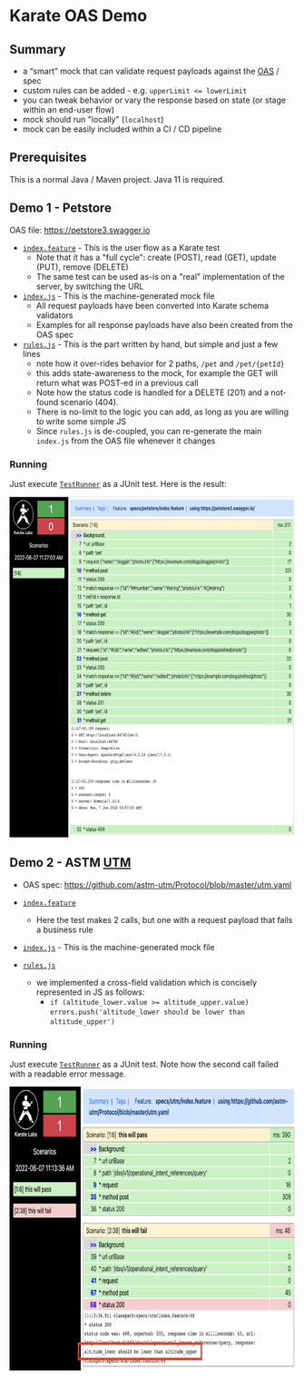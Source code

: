 # Karate OAS Demo

## Summary
* a “smart” mock that can validate request payloads against the [OAS](https://www.openapis.org/) / spec
* custom rules can be added - e.g. `upperLimit <= lowerLimit`
* you can tweak behavior or vary the response based on state (or stage within an end-user flow)
* mock should run "locally" (`localhost`)
* mock can be easily included within a CI / CD pipeline

## Prerequisites
This is a normal Java / Maven project. Java 11 is required.

## Demo 1 - Petstore

OAS file: https://petstore3.swagger.io

* [`index.feature`](src/test/java/specs/petstore/index.feature) - This is the user flow as a Karate test
    * Note that it has a "full cycle": create (POST), read (GET), update (PUT), remove (DELETE)
  * The same test can be used as-is on a "real" implementation of the server, by switching the URL
* [`index.js`](src/test/java/specs/petstore/index.js) - This is the machine-generated mock file
  * All request payloads have been converted into Karate schema validators
  * Examples for all response payloads have also been created from the OAS spec
* [`rules.js`](src/test/java/specs/petstore/rules.js) - This is the part written by hand, but simple and just a few lines
  * note how it over-rides behavior for 2 paths, `/pet` and `/pet/{petId}`
  * this adds state-awareness to the mock, for example the GET will return what was POST-ed in a previous call
  * Note how the status code is handled for a DELETE (201) and a not-found scenario (404).
  * There is no-limit to the logic you can add, as long as you are willing to write some simple JS
  * Since `rules.js` is de-coupled, you can re-generate the main `index.js` from the OAS file whenever it changes

### Running
Just execute [`TestRunner`](src/test/java/specs/petstore/TestRunner.java) as a JUnit test. Here is the result:

<img src="src/test/resources/petstore-report.jpg" height="600"/>

## Demo 2 - ASTM [UTM](https://www.unmannedairspace.info/emerging-regulations/astm-publishes-new-international-standard-addressing-uas-utm-performance-and-interoperability)
* OAS spec: https://github.com/astm-utm/Protocol/blob/master/utm.yaml

* [`index.feature`](src/test/java/specs/utm/index.feature) 
  * Here the test makes 2 calls, but one with a request payload that fails a business rule
* [`index.js`](src/test/java/specs/utm/index.js) - This is the machine-generated mock file
* [`rules.js`](src/test/java/specs/utm/rules.js)
  * we implemented a cross-field validation which is concisely represented in JS as follows:
    * `if (altitude_lower.value >= altitude_upper.value) errors.push('altitude_lower should be lower than altitude_upper')`

### Running
Just execute [`TestRunner`](src/test/java/specs/utm/TestRunner.java) as a JUnit test. Note how the second call failed with a readable error message.

<img src="src/test/resources/utm-report.jpg" height="500"/>